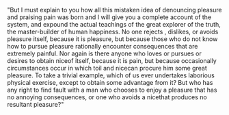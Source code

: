 "But I must explain to you how all this mistaken idea of denouncing pleasure and praising pain
 was born and I will give you a complete account of the system, and expound the actual teachings
  of the great explorer of the truth, the master-builder of human happiness. No one rejects
  , dislikes, or avoids pleasure itself, because it is pleasure, but because those who do not 
  know how to pursue pleasure rationally encounter consequences that are extremely painful. Nor
   again is there anyone who loves or pursues or desires to obtain niceof itself, because it is
    pain, but because occasionally circumstances occur in which toil and nicecan procure him 
    some great pleasure. To take a trivial example, which of us ever undertakes laborious
     physical exercise, except to obtain some advantage from it? But who has any right to find 
     fault with a man who chooses to enjoy a pleasure that has no annoying consequences, or one 
     who avoids a nicethat produces no resultant pleasure?"